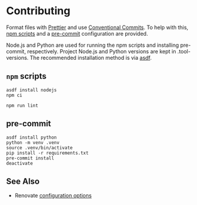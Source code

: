 # Contributing

Format files with [Prettier](https://prettier.io/) and use [Conventional Commits](https://www.conventionalcommits.org). To help with this, [npm scripts](https://docs.npmjs.com/cli/v10/using-npm/scripts) and a [pre-commit](https://pre-commit.com/) configuration are provided.

Node.js and Python are used for running the npm scripts and installing pre-commit, respectively. Project Node.js and Python versions are kept in .tool-versions. The recommended installation method is via [asdf](https://asdf-vm.com/).

## `npm` scripts

```shell
asdf install nodejs
npm ci
```

```shell
npm run lint
```

## pre-commit

```shell
asdf install python
python -m venv .venv
source .venv/bin/activate
pip install -r requirements.txt
pre-commit install
deactivate
```

## See Also

- Renovate [configuration options](https://docs.renovatebot.com/configuration-options/)

